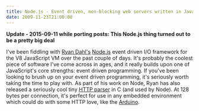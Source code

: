 ```yaml
---
title: Node.js - Event driven, non-blocking web servers written in JavaScript
date: 2009-11-23T21:00:00
---
```


**Update - 2015-09-11 while porting posts: This Node.js thing turned out to be a pretty big deal**

I've been fiddling with [Ryan Dahl's](http://github.com/ry) [Node.js](http://github.com/ry/node) event driven I/O framework for the V8 JavaScript VM over the past couple of days. It's probably the coolest piece of software I've come across in ages, and it really builds upon one of JavaScript's core strengths: event driven programming. If you've been looking to brush up on your event driven programming, it's seriously worth taking the time to play with. As part of his work on Node, Ryan has also released a seriously cool tiny [HTTP parser](http://github.com/ry/http-parser) in C (and used by Node). At 128 bytes per connection, it's perfect for use in any embedded environment which could do with some HTTP love, like the [Arduino](http://www.arduino.cc/).
